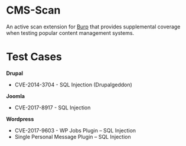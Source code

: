 # CMS-Scan
An active scan extension for [Burp](http://portswigger.net/) that provides supplemental coverage when testing popular content management systems.

# Test Cases
 **Drupal**
 * CVE-2014-3704 - SQL Injection (Drupalgeddon)

 **Joomla**
 * CVE-2017-8917 - SQL Injection

 **Wordpress**
 * CVE-2017-9603 - WP Jobs Plugin – SQL Injection
 * Single Personal Message Plugin – SQL Injection
